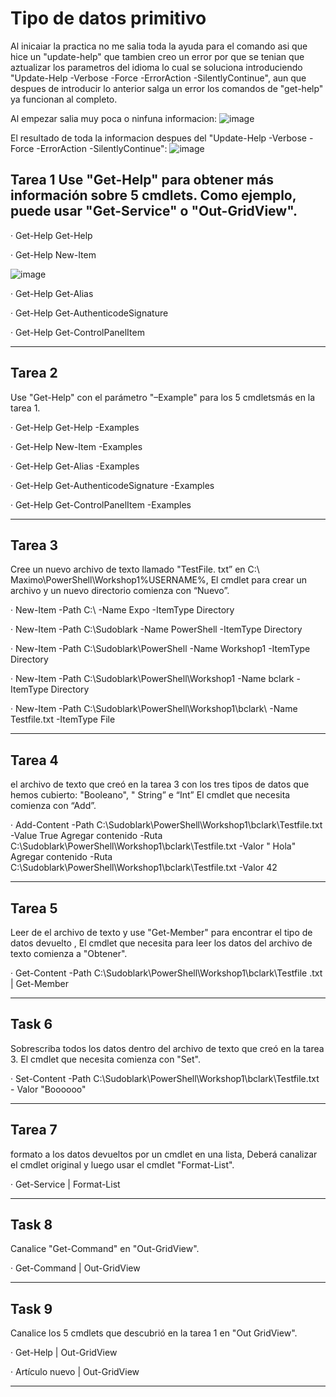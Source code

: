 # Tipo de datos primitivo 

Al inicaiar la practica no me salia toda la ayuda para el comando asi que hice un "update-help" que tambien creo un error por que se tenian que aztualizar los parametros del idioma lo cual se soluciona introduciendo "Update-Help -Verbose -Force -ErrorAction -SilentlyContinue", aun que despues de introducir lo anterior salga un error los comandos de "get-help" ya funcionan al completo.

Al empezar salia muy poca o ninfuna informacion:
![image](https://user-images.githubusercontent.com/91567318/160452045-89398108-bda8-40c7-b10e-59cb0b7d2cac.png)

El resultado de toda la informacion despues del "Update-Help -Verbose -Force -ErrorAction -SilentlyContinue":
![image](https://user-images.githubusercontent.com/91567318/160465826-b7f88191-172d-49c0-ba71-36c3f51cecc8.png)


## Tarea 1 Use "Get-Help" para obtener más información sobre 5 cmdlets.  Como ejemplo, puede usar "Get-Service" o "Out-GridView".

· Get-Help Get-Help

· Get-Help New-Item 

![image](https://user-images.githubusercontent.com/91567318/160465839-3a172ac4-c53f-4977-855d-c1d21566df85.png)

· Get-Help Get-Alias

· Get-Help Get-AuthenticodeSignature 

· Get-Help Get-ControlPanelItem 

---

## Tarea 2 

Use "Get-Help" con el parámetro "–Example" para los 5 cmdletsmás en la tarea 1. 
 
· Get-Help Get-Help -Examples

· Get-Help New-Item -Examples

· Get-Help Get-Alias -Examples

· Get-Help Get-AuthenticodeSignature -Examples

· Get-Help Get-ControlPanelItem -Examples 

---

## Tarea 3 
Cree un nuevo archivo de texto llamado "TestFile. txt” en C:\ Maximo\PowerShell\Workshop1\%USERNAME%, El cmdlet para crear un archivo y un nuevo directorio comienza con “Nuevo”.

· New-Item -Path C:\ -Name Expo -ItemType Directory

· New-Item -Path C:\Sudoblark -Name PowerShell -ItemType Directory

· New-Item -Path C:\Sudoblark\PowerShell -Name Workshop1 -ItemType Directory

· New-Item -Path C:\Sudoblark\PowerShell\Workshop1 -Name bclark -ItemType Directory

· New-Item -Path C:\Sudoblark\PowerShell\Workshop1\bclark\ -Name Testfile.txt -ItemType File

---

## Tarea 4 
el archivo de texto que creó en la tarea 3 con los tres tipos de datos que hemos cubierto: "Booleano", " String” e “Int” El cmdlet que necesita comienza con “Add”.

· Add-Content -Path C:\Sudoblark\PowerShell\Workshop1\bclark\Testfile.txt -Value True Agregar contenido -Ruta C:\Sudoblark\PowerShell\Workshop1\bclark\Testfile.txt -Valor " Hola" Agregar contenido -Ruta C:\Sudoblark\PowerShell\Workshop1\bclark\Testfile.txt -Valor 42 

---

## Tarea 5 
Leer de el archivo de texto y use "Get-Member" para encontrar el tipo de datos devuelto , El cmdlet que necesita para leer los datos del archivo de texto comienza a "Obtener".

· Get-Content -Path C:\Sudoblark\PowerShell\Workshop1\bclark\Testfile .txt | Get-Member

---

## Task 6 
Sobrescriba todos los datos dentro del archivo de texto que creó en la tarea 3. 
El cmdlet que necesita comienza con "Set".

· Set-Content -Path C:\Sudoblark\PowerShell\Workshop1\bclark\Testfile.txt - Valor "Boooooo"

---

## Tarea 7 
formato a los datos devueltos por un cmdlet en una lista, Deberá canalizar el cmdlet original y luego usar el cmdlet "Format-List".

· Get-Service | Format-List

---

## Task 8 
Canalice "Get-Command" en "Out-GridView". 

· Get-Command | Out-GridView

---

## Task 9 
Canalice los 5 cmdlets que descubrió en la tarea 1 en "Out GridView". 

· Get-Help | Out-GridView 

· Artículo nuevo | Out-GridView 

---

